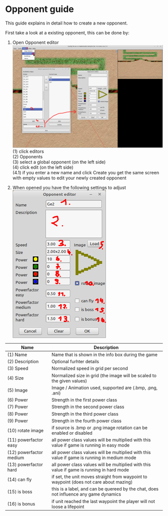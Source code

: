 # Opponent guide

This guide explains in detail how to create a new opponent.

First take a look at a existing opponent, this can be done by:

1. Open Opponent editor ![](images/OpenOpponent.png)  
  (1) click editors  
  (2) Opponents  
  (3) select a global opponent (on the left side)  
  (4) click edit (on the left side)  
  (4.1) if you enter a new name and click Create you get the same screen with empty values to edit your newly created opponent

2. When opened you have the following settings to adjust  
![](images/OpponentSettings.png)

| Name | Description | 
| -- | -- |
| (1) Name | Name that is shown in the info box during the game
| (2) Description | Optional furhter details 
| (3) Speed | Normalized speed in grid per second
| (4) Size | Normalized size in grid (the image will be scaled to the given values)
| (5) Image |  Image / Animation used, supported are (.bmp, .png, .ani)
| (6) Power | Strength in the first power class
| (7) Power | Strength in the second power class
| (8) Power | Strength in the third power class
| (9) Power | Strength in the fourth power class
| (10) rotate image | if source is .bmp or .png image rotation can be enabled or disabled
| (11) powerfactor easy | all power class values will be multiplied with this value if game is running in easy mode
| (12) powerfactor medium | all power class values will be multiplied with this value if game is running in medium mode
| (13) powerfactor hard | all power class values will be multiplied with this value if game is running in hard mode
| (14) can fly | if set, the unit moves straight from waypoint to waypoint (does not care about mazing)
| (15) is boss | this is a label, and can be quereed by the chat, does not influence any game dynamics
| (16) is bonus | if unit reached the last waypoint the player will not loose a lifepoint

